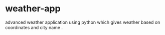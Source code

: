 # weather-app
advanced weather application using python which gives weather based on coordinates and city name .
